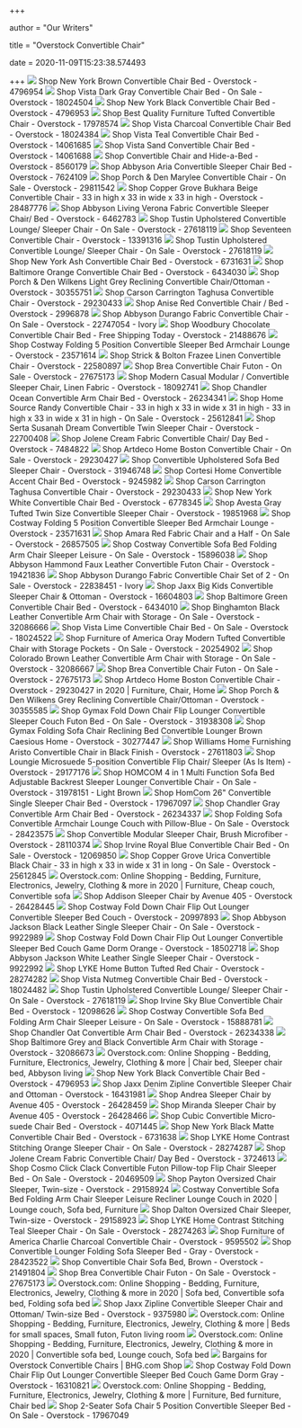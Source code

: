 +++
        
author = "Our Writers"
        
title = "Overstock Convertible Chair"
        
date = 2020-11-09T15:23:38.574493
        
+++
[ ![](https://ak1.ostkcdn.com/images/products/4796954/New-York-Brown-Convertible-Chair-Bed-c36f14b2-ebb1-44b2-bd0a-830dc6f34ecf_600.jpg?impolicy=medium)](https://ak1.ostkcdn.com/images/products/4796954/New-York-Brown-Convertible-Chair-Bed-c36f14b2-ebb1-44b2-bd0a-830dc6f34ecf_600.jpg?impolicy=medium) Shop New York Brown Convertible Chair Bed - Overstock - 4796954
[ ![](https://ak1.ostkcdn.com/images/products/18024504/Vista-Dark-Gray-Convertible-Chair-Bed-27283cfc-eaf7-4c23-85eb-a951d9d3dfa9_600.jpg?impolicy=medium)](https://ak1.ostkcdn.com/images/products/18024504/Vista-Dark-Gray-Convertible-Chair-Bed-27283cfc-eaf7-4c23-85eb-a951d9d3dfa9_600.jpg?impolicy=medium) Shop Vista Dark Gray Convertible Chair Bed - On Sale - Overstock - 18024504
[ ![](https://ak1.ostkcdn.com/images/products/4796953/New-York-Black-Convertible-Chair-Bed-1d12c78f-e7aa-41e7-8f0b-8d3fd5f6abb3_600.jpg?impolicy=medium)](https://ak1.ostkcdn.com/images/products/4796953/New-York-Black-Convertible-Chair-Bed-1d12c78f-e7aa-41e7-8f0b-8d3fd5f6abb3_600.jpg?impolicy=medium) Shop New York Black Convertible Chair Bed - Overstock - 4796953
[ ![](https://ak1.ostkcdn.com/images/products/17978574/Best-Quality-Furniture-Tufted-Convertible-Chair-5b6ef8c3-1629-4de0-81ae-cc2bd99099c1_600.jpg?impolicy=medium)](https://ak1.ostkcdn.com/images/products/17978574/Best-Quality-Furniture-Tufted-Convertible-Chair-5b6ef8c3-1629-4de0-81ae-cc2bd99099c1_600.jpg?impolicy=medium) Shop Best Quality Furniture Tufted Convertible Chair - Overstock - 17978574
[ ![](https://ak1.ostkcdn.com/images/products/18024384/Vista-Charcoal-Convertible-Chair-Bed-8b807508-2d66-42c6-89a7-30b99cc22f4e_600.jpg?impolicy=medium)](https://ak1.ostkcdn.com/images/products/18024384/Vista-Charcoal-Convertible-Chair-Bed-8b807508-2d66-42c6-89a7-30b99cc22f4e_600.jpg?impolicy=medium) Shop Vista Charcoal Convertible Chair Bed - Overstock - 18024384
[ ![](https://ak1.ostkcdn.com/images/products/14061685/Vista-Teal-Convertible-Chair-Bed-1a0af8a0-418b-48ab-b679-99a52470a41c_600.jpg?impolicy=medium)](https://ak1.ostkcdn.com/images/products/14061685/Vista-Teal-Convertible-Chair-Bed-1a0af8a0-418b-48ab-b679-99a52470a41c_600.jpg?impolicy=medium) Shop Vista Teal Convertible Chair Bed - Overstock - 14061685
[ ![](https://ak1.ostkcdn.com/images/products/14061688/Vista-Sand-Convertible-Chair-Bed-7fbbe6d3-5645-4727-8ff4-df8c26297b40_600.jpg?impolicy=medium)](https://ak1.ostkcdn.com/images/products/14061688/Vista-Sand-Convertible-Chair-Bed-7fbbe6d3-5645-4727-8ff4-df8c26297b40_600.jpg?impolicy=medium) Shop Vista Sand Convertible Chair Bed - Overstock - 14061688
[ ![](https://ak1.ostkcdn.com/images/products/8560179/39d912ed-732d-4566-8329-6b395cd281f9_600.jpg?impolicy=medium)](https://ak1.ostkcdn.com/images/products/8560179/39d912ed-732d-4566-8329-6b395cd281f9_600.jpg?impolicy=medium) Shop Convertible Chair and Hide-a-Bed - Overstock - 8560179
[ ![](https://ak1.ostkcdn.com/images/products/7624109/ABBYSON-LIVING-Aria-Convertible-Sleeper-Chair-Bed-3605afca-3845-40ca-9b4b-16e243134a0e_600.jpg?impolicy=medium)](https://ak1.ostkcdn.com/images/products/7624109/ABBYSON-LIVING-Aria-Convertible-Sleeper-Chair-Bed-3605afca-3845-40ca-9b4b-16e243134a0e_600.jpg?impolicy=medium) Shop Abbyson Aria Convertible Sleeper Chair Bed - Overstock - 7624109
[ ![](https://ak1.ostkcdn.com/images/products/is/images/direct/b0a52c5c0314052230671c0f79b1d1e8bbfd441b/Artdeco-Home-Santa-Convertible-Chair.jpg?impolicy=medium)](https://ak1.ostkcdn.com/images/products/is/images/direct/b0a52c5c0314052230671c0f79b1d1e8bbfd441b/Artdeco-Home-Santa-Convertible-Chair.jpg?impolicy=medium) Shop Porch & Den Marylee Convertible Chair - On Sale - Overstock - 29811542
[ ![](https://ak1.ostkcdn.com/images/products/is/images/direct/c29331a82960f9b5451ecb7b72175cd29ddef339/Home-Source-Abbie-Beige-Convertible-Chair.jpg?impolicy=medium)](https://ak1.ostkcdn.com/images/products/is/images/direct/c29331a82960f9b5451ecb7b72175cd29ddef339/Home-Source-Abbie-Beige-Convertible-Chair.jpg?impolicy=medium) Shop Copper Grove Bukhara Beige Convertible Chair - 33 in high x 33 in wide  x 33 in high - Overstock - 28487776
[ ![](https://ak1.ostkcdn.com/images/products/6462783/Abbyson-Living-Verona-Fabric-Convertible-Sleeper-Chair-Bed-7adc1cb6-5287-4095-adbd-43f0d7b8592a_600.jpg?impolicy=medium)](https://ak1.ostkcdn.com/images/products/6462783/Abbyson-Living-Verona-Fabric-Convertible-Sleeper-Chair-Bed-7adc1cb6-5287-4095-adbd-43f0d7b8592a_600.jpg?impolicy=medium) Shop Abbyson Living Verona Fabric Convertible Sleeper Chair/ Bed - Overstock  - 6462783
[ ![](https://ak1.ostkcdn.com/images/products/is/images/direct/7a9382947d46b06f5ab7d2b4510908ab294e6b01/Tustin-Convertible-Chair.jpg)](https://ak1.ostkcdn.com/images/products/is/images/direct/7a9382947d46b06f5ab7d2b4510908ab294e6b01/Tustin-Convertible-Chair.jpg) Shop Tustin Upholstered Convertible Lounge/ Sleeper Chair - On Sale -  Overstock - 27618119
[ ![](https://ak1.ostkcdn.com/images/products/13391316/Seventeen-Convertible-Chair-2ac50ac9-57f0-4335-bc9e-5af70bc7c96f_600.jpg?impolicy=medium)](https://ak1.ostkcdn.com/images/products/13391316/Seventeen-Convertible-Chair-2ac50ac9-57f0-4335-bc9e-5af70bc7c96f_600.jpg?impolicy=medium) Shop Seventeen Convertible Chair - Overstock - 13391316
[ ![](https://ak1.ostkcdn.com/images/products/is/images/direct/33c6146ed0c7a249d362102ea5cbf7c42bfbb4a0/Tustin-Convertible-Chair.jpg)](https://ak1.ostkcdn.com/images/products/is/images/direct/33c6146ed0c7a249d362102ea5cbf7c42bfbb4a0/Tustin-Convertible-Chair.jpg) Shop Tustin Upholstered Convertible Lounge/ Sleeper Chair - On Sale -  Overstock - 27618119
[ ![](https://ak1.ostkcdn.com/images/products/6731631/New-York-Ash-Convertible-Chair-Bed-bbbdf19e-eec9-47cf-8969-f2db62457be3_600.jpg?impolicy=medium)](https://ak1.ostkcdn.com/images/products/6731631/New-York-Ash-Convertible-Chair-Bed-bbbdf19e-eec9-47cf-8969-f2db62457be3_600.jpg?impolicy=medium) Shop New York Ash Convertible Chair Bed - Overstock - 6731631
[ ![](https://ak1.ostkcdn.com/images/products/6434030/Baltimore-Orange-Faux-Leather-Convertible-Chair-Bed-cf9a8cb0-8491-4a15-98c6-e27f9ac1899a_600.jpg?impolicy=medium)](https://ak1.ostkcdn.com/images/products/6434030/Baltimore-Orange-Faux-Leather-Convertible-Chair-Bed-cf9a8cb0-8491-4a15-98c6-e27f9ac1899a_600.jpg?impolicy=medium) Shop Baltimore Orange Convertible Chair Bed - Overstock - 6434030
[ ![](https://ak1.ostkcdn.com/images/products/30355751/Ainfox-Folding-Ottoman-Sofa-Chair-Reclining-Bed-Convertible-Lounger-73031372-ba32-4cea-aeed-03583094e383_600.jpg?impolicy=medium)](https://ak1.ostkcdn.com/images/products/30355751/Ainfox-Folding-Ottoman-Sofa-Chair-Reclining-Bed-Convertible-Lounger-73031372-ba32-4cea-aeed-03583094e383_600.jpg?impolicy=medium) Shop Porch & Den Wilkens Light Grey Reclining Convertible Chair/Ottoman -  Overstock - 30355751
[ ![](https://ak1.ostkcdn.com/images/products/29230433/Carson-Carrington-Taghusa-Convertible-Chair-23d6e20d-0e8f-47d4-a849-d21035bc27da_600.jpg?impolicy=medium)](https://ak1.ostkcdn.com/images/products/29230433/Carson-Carrington-Taghusa-Convertible-Chair-23d6e20d-0e8f-47d4-a849-d21035bc27da_600.jpg?impolicy=medium) Shop Carson Carrington Taghusa Convertible Chair - Overstock - 29230433
[ ![](https://ak1.ostkcdn.com/images/products/2996878/Anise-Red-Convertible-Chair-Bed-3904b614-d060-4485-a596-0f76437a16cb_600.jpg?impolicy=medium)](https://ak1.ostkcdn.com/images/products/2996878/Anise-Red-Convertible-Chair-Bed-3904b614-d060-4485-a596-0f76437a16cb_600.jpg?impolicy=medium) Shop Anise Red Convertible Chair / Bed - Overstock - 2996878
[ ![](https://ak1.ostkcdn.com/images/products/22747054/Abbyson-Durango-Fabric-Convertible-Chair-5c7cd625-0936-4211-852f-cc463e006cfc_600.jpg?impolicy=medium)](https://ak1.ostkcdn.com/images/products/22747054/Abbyson-Durango-Fabric-Convertible-Chair-5c7cd625-0936-4211-852f-cc463e006cfc_600.jpg?impolicy=medium) Shop Abbyson Durango Fabric Convertible Chair - On Sale - Overstock -  22747054 - Ivory
[ ![](https://ak1.ostkcdn.com/images/products/21488676/Woodbury-Chocolate-Convertible-Chair-Bed-5b5a6e02-3bc6-4839-b4f2-693535457e79_600.jpg?impolicy=medium)](https://ak1.ostkcdn.com/images/products/21488676/Woodbury-Chocolate-Convertible-Chair-Bed-5b5a6e02-3bc6-4839-b4f2-693535457e79_600.jpg?impolicy=medium) Shop Woodbury Chocolate Convertible Chair Bed - Free Shipping Today -  Overstock - 21488676
[ ![](https://ak1.ostkcdn.com/images/products/is/images/direct/91b106881c6ba99d5536d455eca8b9dfc23004f6/Costway-Folding-5-Position-Convertible-Sleeper-Bed-Armchair-Lounge-Couch-w--Pillow-Gray.jpg?impolicy=medium)](https://ak1.ostkcdn.com/images/products/is/images/direct/91b106881c6ba99d5536d455eca8b9dfc23004f6/Costway-Folding-5-Position-Convertible-Sleeper-Bed-Armchair-Lounge-Couch-w--Pillow-Gray.jpg?impolicy=medium) Shop Costway Folding 5 Position Convertible Sleeper Bed Armchair Lounge -  Overstock - 23571614
[ ![](https://ak1.ostkcdn.com/images/products/13291585/Strick-Bolton-Frazee-Linen-Convertible-Chair-9ed7c972-55f5-493c-82d5-25af73e5e8c6_600.jpg?impolicy=medium)](https://ak1.ostkcdn.com/images/products/13291585/Strick-Bolton-Frazee-Linen-Convertible-Chair-9ed7c972-55f5-493c-82d5-25af73e5e8c6_600.jpg?impolicy=medium) Shop Strick & Bolton Frazee Linen Convertible Chair - Overstock - 22580897
[ ![](https://ak1.ostkcdn.com/images/products/27675173/Brea-Convertible-Chair-Futon-649845a2-2aa6-41b5-b63b-b7debadfdb77.jpg)](https://ak1.ostkcdn.com/images/products/27675173/Brea-Convertible-Chair-Futon-649845a2-2aa6-41b5-b63b-b7debadfdb77.jpg) Shop Brea Convertible Chair Futon - On Sale - Overstock - 27675173
[ ![](https://ak1.ostkcdn.com/images/products/18092741/Modern-Casual-Modular-Convertible-Sleeper-Chair-in-Soft-Linen-Fabric-d72422b0-5d5e-441b-8611-1a3f63a6d2d6_600.jpg?impolicy=medium)](https://ak1.ostkcdn.com/images/products/18092741/Modern-Casual-Modular-Convertible-Sleeper-Chair-in-Soft-Linen-Fabric-d72422b0-5d5e-441b-8611-1a3f63a6d2d6_600.jpg?impolicy=medium) Shop Modern Casual Modular / Convertible Sleeper Chair, Linen Fabric -  Overstock - 18092741
[ ![](https://ak1.ostkcdn.com/images/products/26234341/Chandler-Ocean-Convertible-Arm-Chair-Bed-ba8a5cb0-2158-494c-8eb0-8ac59acb6378_600.jpg?impolicy=medium)](https://ak1.ostkcdn.com/images/products/26234341/Chandler-Ocean-Convertible-Arm-Chair-Bed-ba8a5cb0-2158-494c-8eb0-8ac59acb6378_600.jpg?impolicy=medium) Shop Chandler Ocean Convertible Arm Chair Bed - Overstock - 26234341
[ ![](https://ak1.ostkcdn.com/images/products/25612841/Home-Source-Randy-Convertible-Chair-33-in-high-x-33-in-wide-x-31-in-high-f0ef924e-c4c3-4093-a9b7-466e8054a3e0_600.jpg?impolicy=medium)](https://ak1.ostkcdn.com/images/products/25612841/Home-Source-Randy-Convertible-Chair-33-in-high-x-33-in-wide-x-31-in-high-f0ef924e-c4c3-4093-a9b7-466e8054a3e0_600.jpg?impolicy=medium) Shop Home Source Randy Convertible Chair - 33 in high x 33 in wide x 31 in  high - 33 in high x 33 in wide x 31 in high - On Sale - Overstock - 25612841
[ ![](https://ak1.ostkcdn.com/images/products/22700408/Serta-Susanah-Dream-Convertible-Twin-669563b5-0bcb-41a3-b924-07178a92ea9e_600.jpg?impolicy=medium)](https://ak1.ostkcdn.com/images/products/22700408/Serta-Susanah-Dream-Convertible-Twin-669563b5-0bcb-41a3-b924-07178a92ea9e_600.jpg?impolicy=medium) Shop Serta Susanah Dream Convertible Twin Sleeper Chair - Overstock -  22700408
[ ![](https://ak1.ostkcdn.com/images/products/7484822/Jolene-Cream-Fabric-Convertible-Chair-Day-Bed-7b3b2978-cf95-4687-a464-cbb7a04d60ae_600.jpg?impolicy=medium)](https://ak1.ostkcdn.com/images/products/7484822/Jolene-Cream-Fabric-Convertible-Chair-Day-Bed-7b3b2978-cf95-4687-a464-cbb7a04d60ae_600.jpg?impolicy=medium) Shop Jolene Cream Fabric Convertible Chair/ Day Bed - Overstock - 7484822
[ ![](https://ak1.ostkcdn.com/images/products/is/images/direct/c20cc8a8534277dae95506eb879ed5c6a52b4585/Artdeco-Home-Boston-Convertible-Chair.jpg?impolicy=medium)](https://ak1.ostkcdn.com/images/products/is/images/direct/c20cc8a8534277dae95506eb879ed5c6a52b4585/Artdeco-Home-Boston-Convertible-Chair.jpg?impolicy=medium) Shop Artdeco Home Boston Convertible Chair - On Sale - Overstock - 29230427
[ ![](https://ak1.ostkcdn.com/images/products/is/images/direct/4a533547caa4dd47bb5e673e2aaf462a554145c5/Convertible-Upholstered-Sofa-Bed-Sleeper-Chair.jpg?impolicy=medium)](https://ak1.ostkcdn.com/images/products/is/images/direct/4a533547caa4dd47bb5e673e2aaf462a554145c5/Convertible-Upholstered-Sofa-Bed-Sleeper-Chair.jpg?impolicy=medium) Shop Convertible Upholstered Sofa Bed Sleeper Chair - Overstock - 31946748
[ ![](https://ak1.ostkcdn.com/images/products/9245982/Cortesi-Home-Convertible-Accent-Chair-Bed-b8bc421a-d104-4bea-a785-e31bfc9b5fec_600.jpg?impolicy=medium)](https://ak1.ostkcdn.com/images/products/9245982/Cortesi-Home-Convertible-Accent-Chair-Bed-b8bc421a-d104-4bea-a785-e31bfc9b5fec_600.jpg?impolicy=medium) Shop Cortesi Home Convertible Accent Chair Bed - Overstock - 9245982
[ ![](https://ak1.ostkcdn.com/images/products/29230433/Carson-Carrington-Taghusa-Convertible-Chair-b4ef1907-c0ce-4ae3-b8c5-1e09d0c5b3ca_600.jpg?impolicy=medium)](https://ak1.ostkcdn.com/images/products/29230433/Carson-Carrington-Taghusa-Convertible-Chair-b4ef1907-c0ce-4ae3-b8c5-1e09d0c5b3ca_600.jpg?impolicy=medium) Shop Carson Carrington Taghusa Convertible Chair - Overstock - 29230433
[ ![](https://ak1.ostkcdn.com/images/products/6778345/New-York-White-Convertible-Chair-Bed-9bddfb5a-ba4f-4eed-956a-9edfda3ad4cf_600.jpg?impolicy=medium)](https://ak1.ostkcdn.com/images/products/6778345/New-York-White-Convertible-Chair-Bed-9bddfb5a-ba4f-4eed-956a-9edfda3ad4cf_600.jpg?impolicy=medium) Shop New York White Convertible Chair Bed - Overstock - 6778345
[ ![](https://ak1.ostkcdn.com/images/products/19851968/Avesta-Navy-Blue-Tufted-Twin-Size-Convertible-Sleeper-Chair-ea79bcd8-3b29-4efe-9890-5dc70967d353_600.jpg?impolicy=medium)](https://ak1.ostkcdn.com/images/products/19851968/Avesta-Navy-Blue-Tufted-Twin-Size-Convertible-Sleeper-Chair-ea79bcd8-3b29-4efe-9890-5dc70967d353_600.jpg?impolicy=medium) Shop Avesta Gray Tufted Twin Size Convertible Sleeper Chair - Overstock -  19851968
[ ![](https://ak1.ostkcdn.com/images/products/is/images/direct/69ed96872d00b0378da177bb1ac592d008695930/Costway-Folding-Sofa-Bed-Sleeper-Convertible-Armchair-Lounge-Couch-5.jpg?impolicy=medium)](https://ak1.ostkcdn.com/images/products/is/images/direct/69ed96872d00b0378da177bb1ac592d008695930/Costway-Folding-Sofa-Bed-Sleeper-Convertible-Armchair-Lounge-Couch-5.jpg?impolicy=medium) Shop Costway Folding 5 Position Convertible Sleeper Bed Armchair Lounge -  Overstock - 23571631
[ ![](https://ak1.ostkcdn.com/images/products/26857505/Amara-Red-Fabric-Chair-and-a-Half-a795c261-7d1a-494c-b72f-0cfb824981d3_600.jpg?impolicy=medium)](https://ak1.ostkcdn.com/images/products/26857505/Amara-Red-Fabric-Chair-and-a-Half-a795c261-7d1a-494c-b72f-0cfb824981d3_600.jpg?impolicy=medium) Shop Amara Red Fabric Chair and a Half - On Sale - Overstock - 26857505
[ ![](https://ak1.ostkcdn.com/images/products/is/images/direct/7fee9ce0f279179119dfd2801e33cdb78015f62a/Costway-Convertible-Sofa-Bed-Folding-Arm-Chair-Sleeper-Leisure-Recliner-Lounge-Couch.jpg?impolicy=medium)](https://ak1.ostkcdn.com/images/products/is/images/direct/7fee9ce0f279179119dfd2801e33cdb78015f62a/Costway-Convertible-Sofa-Bed-Folding-Arm-Chair-Sleeper-Leisure-Recliner-Lounge-Couch.jpg?impolicy=medium) Shop Costway Convertible Sofa Bed Folding Arm Chair Sleeper Leisure - On  Sale - Overstock - 15896038
[ ![](https://ak1.ostkcdn.com/images/products/19421836/Abbyson-Hammond-Faux-Leather-Convertible-Futon-Chair-f2f9b42b-6ac2-4618-8f80-121d74d35e52_600.jpg?impolicy=medium)](https://ak1.ostkcdn.com/images/products/19421836/Abbyson-Hammond-Faux-Leather-Convertible-Futon-Chair-f2f9b42b-6ac2-4618-8f80-121d74d35e52_600.jpg?impolicy=medium) Shop Abbyson Hammond Faux Leather Convertible Futon Chair - Overstock -  19421836
[ ![](https://ak1.ostkcdn.com/images/products/22838451/Abbyson-Durango-Fabric-Convertible-Chair-Set-of-2-d94a9769-a7c8-41ef-a06a-b4b1051061a2_600.jpg?impolicy=medium)](https://ak1.ostkcdn.com/images/products/22838451/Abbyson-Durango-Fabric-Convertible-Chair-Set-of-2-d94a9769-a7c8-41ef-a06a-b4b1051061a2_600.jpg?impolicy=medium) Shop Abbyson Durango Fabric Convertible Chair Set of 2 - On Sale - Overstock  - 22838451 - Ivory
[ ![](https://ak1.ostkcdn.com/images/products/16604803/Jaxx-Big-Kids-Convertible-Chair-Ottoman-d0ff8d37-c97c-49a3-8752-9dd07efe35b2_600.jpg?impolicy=medium)](https://ak1.ostkcdn.com/images/products/16604803/Jaxx-Big-Kids-Convertible-Chair-Ottoman-d0ff8d37-c97c-49a3-8752-9dd07efe35b2_600.jpg?impolicy=medium) Shop Jaxx Big Kids Convertible Sleeper Chair & Ottoman - Overstock -  16604803
[ ![](https://ak1.ostkcdn.com/images/products/6434010/Baltimore-Green-Convertible-Chair-Bed-fd808b08-fc0c-487f-846e-d8603be298f4_600.jpg?impolicy=medium)](https://ak1.ostkcdn.com/images/products/6434010/Baltimore-Green-Convertible-Chair-Bed-fd808b08-fc0c-487f-846e-d8603be298f4_600.jpg?impolicy=medium) Shop Baltimore Green Convertible Chair Bed - Overstock - 6434010
[ ![](https://ak1.ostkcdn.com/images/products/is/images/direct/e9eda5eea2d77c7791ef2fb43f9078e3c7b688a8/Binghamton-Black-Leather-Convertible-Arm-Chair-with-Storage.jpg?impolicy=medium)](https://ak1.ostkcdn.com/images/products/is/images/direct/e9eda5eea2d77c7791ef2fb43f9078e3c7b688a8/Binghamton-Black-Leather-Convertible-Arm-Chair-with-Storage.jpg?impolicy=medium) Shop Binghamton Black Leather Convertible Arm Chair with Storage - On Sale  - Overstock - 32086666
[ ![](https://ak1.ostkcdn.com/images/products/18024522/Vista-Lime-Convertible-Chair-Bed-ae4476ae-ef90-4ad9-9db1-01658551c0d7_600.jpg?impolicy=medium)](https://ak1.ostkcdn.com/images/products/18024522/Vista-Lime-Convertible-Chair-Bed-ae4476ae-ef90-4ad9-9db1-01658551c0d7_600.jpg?impolicy=medium) Shop Vista Lime Convertible Chair Bed - On Sale - Overstock - 18024522
[ ![](https://ak1.ostkcdn.com/images/products/20254902/Clay-Alder-Home-Antioch-Modern-Tufted-Convertible-Chair-with-Storage-Pockets-28fb6d9b-105c-4a8a-94bc-1b42a6ab171b_600.jpg?impolicy=medium)](https://ak1.ostkcdn.com/images/products/20254902/Clay-Alder-Home-Antioch-Modern-Tufted-Convertible-Chair-with-Storage-Pockets-28fb6d9b-105c-4a8a-94bc-1b42a6ab171b_600.jpg?impolicy=medium) Shop Furniture of America Oray Modern Tufted Convertible Chair with Storage  Pockets - On Sale - Overstock - 20254902
[ ![](https://ak1.ostkcdn.com/images/products/is/images/direct/7715d891ff9840134ae804a44b9b9ede410a48d4/Colorado-Brown-Leather-Convertible-Arm-Chair-with-Storage.jpg?impolicy=medium)](https://ak1.ostkcdn.com/images/products/is/images/direct/7715d891ff9840134ae804a44b9b9ede410a48d4/Colorado-Brown-Leather-Convertible-Arm-Chair-with-Storage.jpg?impolicy=medium) Shop Colorado Brown Leather Convertible Arm Chair with Storage - On Sale -  Overstock - 32086667
[ ![](https://ak1.ostkcdn.com/images/products/27675173/Brea-Convertible-Chair-Futon-507657cb-2444-456b-aa15-2846787e5cb4_600.jpg?impolicy=medium)](https://ak1.ostkcdn.com/images/products/27675173/Brea-Convertible-Chair-Futon-507657cb-2444-456b-aa15-2846787e5cb4_600.jpg?impolicy=medium) Shop Brea Convertible Chair Futon - On Sale - Overstock - 27675173
[ ![](https://i.pinimg.com/originals/1c/1e/be/1c1ebee605fedc09fda509135d09b97c.jpg)](https://i.pinimg.com/originals/1c/1e/be/1c1ebee605fedc09fda509135d09b97c.jpg) Shop Artdeco Home Boston Convertible Chair - Overstock - 29230427 in 2020 |  Furniture, Chair, Home
[ ![](https://ak1.ostkcdn.com/images/products/is/images/direct/eb678aba482c010a0efaa33a86c1d3f016ccd594/Porch-%26-Den-Wilkens-Grey-Reclining-Convertible-Chair-Ottoman.jpg?impolicy=medium)](https://ak1.ostkcdn.com/images/products/is/images/direct/eb678aba482c010a0efaa33a86c1d3f016ccd594/Porch-%26-Den-Wilkens-Grey-Reclining-Convertible-Chair-Ottoman.jpg?impolicy=medium) Shop Porch & Den Wilkens Grey Reclining Convertible Chair/Ottoman -  Overstock - 30355585
[ ![](https://ak1.ostkcdn.com/images/products/is/images/direct/7797c172caa6a2e46e504e32d51451d4593176ed/Gymax-Fold-Down-Chair-Flip-Lounger-Convertible-Sleeper-Couch-Futon-Bed.jpg?impolicy=medium)](https://ak1.ostkcdn.com/images/products/is/images/direct/7797c172caa6a2e46e504e32d51451d4593176ed/Gymax-Fold-Down-Chair-Flip-Lounger-Convertible-Sleeper-Couch-Futon-Bed.jpg?impolicy=medium) Shop Gymax Fold Down Chair Flip Lounger Convertible Sleeper Couch Futon Bed  - On Sale - Overstock - 31938308
[ ![](https://ak1.ostkcdn.com/images/products/is/images/direct/569f19fcfb3841ebf1b1dfc8371fb4f4a5805dec/Gymax-Folding-Sofa-Chair-Reclining-Bed-Convertible-Lounger-Brown-Caesious-Home.jpg?impolicy=medium)](https://ak1.ostkcdn.com/images/products/is/images/direct/569f19fcfb3841ebf1b1dfc8371fb4f4a5805dec/Gymax-Folding-Sofa-Chair-Reclining-Bed-Convertible-Lounger-Brown-Caesious-Home.jpg?impolicy=medium) Shop Gymax Folding Sofa Chair Reclining Bed Convertible Lounger Brown  Caesious Home - Overstock - 30277447
[ ![](https://ak1.ostkcdn.com/images/products/27611803/Williams-Home-Furnishing-Aristo-Convertible-Chair-in-Black-Finish-f332816c-92c8-46a5-861e-a20655e6d98c_600.jpg?impolicy=medium)](https://ak1.ostkcdn.com/images/products/27611803/Williams-Home-Furnishing-Aristo-Convertible-Chair-in-Black-Finish-f332816c-92c8-46a5-861e-a20655e6d98c_600.jpg?impolicy=medium) Shop Williams Home Furnishing Aristo Convertible Chair in Black Finish -  Overstock - 27611803
[ ![](https://ak1.ostkcdn.com/images/products/14819087/Loungie-Microsuede-5-position-Convertible-Flip-Chair-Sleeper-6dcd5679-fe72-4e9d-a6cf-074886f5c8f7.jpg)](https://ak1.ostkcdn.com/images/products/14819087/Loungie-Microsuede-5-position-Convertible-Flip-Chair-Sleeper-6dcd5679-fe72-4e9d-a6cf-074886f5c8f7.jpg) Shop Loungie Microsuede 5-position Convertible Flip Chair/ Sleeper (As Is  Item) - Overstock - 29177176
[ ![](https://ak1.ostkcdn.com/images/products/is/images/direct/6c1b4f8d8331246d61be3cd2be043d39b1bb35c7/HOMCOM-4-in-1-Multi-Function-Sofa-Bed-Adjustable-Backrest-Sleeper-Lounger-Convertible-Chair.jpg?impolicy=medium)](https://ak1.ostkcdn.com/images/products/is/images/direct/6c1b4f8d8331246d61be3cd2be043d39b1bb35c7/HOMCOM-4-in-1-Multi-Function-Sofa-Bed-Adjustable-Backrest-Sleeper-Lounger-Convertible-Chair.jpg?impolicy=medium) Shop HOMCOM 4 in 1 Multi Function Sofa Bed Adjustable Backrest Sleeper  Lounger Convertible Chair - On Sale - Overstock - 31978151 - Light Brown
[ ![](https://ak1.ostkcdn.com/images/products/17967097/HomCom-26-Convertible-Single-Sleeper-Chair-Bed-a0851d20-3a8f-45f8-85ad-9be455d699d5_600.jpg?impolicy=medium)](https://ak1.ostkcdn.com/images/products/17967097/HomCom-26-Convertible-Single-Sleeper-Chair-Bed-a0851d20-3a8f-45f8-85ad-9be455d699d5_600.jpg?impolicy=medium) Shop HomCom 26" Convertible Single Sleeper Chair Bed - Overstock - 17967097
[ ![](https://ak1.ostkcdn.com/images/products/26234337/Chandler-Gray-Convertible-Arm-Chair-Bed-dc4895af-d588-4dca-a95a-8b3f063533a7_600.jpg?impolicy=medium)](https://ak1.ostkcdn.com/images/products/26234337/Chandler-Gray-Convertible-Arm-Chair-Bed-dc4895af-d588-4dca-a95a-8b3f063533a7_600.jpg?impolicy=medium) Shop Chandler Gray Convertible Arm Chair Bed - Overstock - 26234337
[ ![](https://ak1.ostkcdn.com/images/products/is/images/direct/d1dc02b46f413ba802aa80bab1095a50a3d95a03/Folding-Sofa-Convertible-Armchair-Lounge-Couch-with-Pillow-Blue.jpg?impolicy=medium)](https://ak1.ostkcdn.com/images/products/is/images/direct/d1dc02b46f413ba802aa80bab1095a50a3d95a03/Folding-Sofa-Convertible-Armchair-Lounge-Couch-with-Pillow-Blue.jpg?impolicy=medium) Shop Folding Sofa Convertible Armchair Lounge Couch with Pillow-Blue - On  Sale - Overstock - 28423575
[ ![](https://ak1.ostkcdn.com/images/products/28110374/Convertible-Modular-Sleeper-Chair-Brush-Microfiber-07905e3b-993c-4c37-a9aa-23c9b0ec9f66_600.jpg?impolicy=medium)](https://ak1.ostkcdn.com/images/products/28110374/Convertible-Modular-Sleeper-Chair-Brush-Microfiber-07905e3b-993c-4c37-a9aa-23c9b0ec9f66_600.jpg?impolicy=medium) Shop Convertible Modular Sleeper Chair, Brush Microfiber - Overstock -  28110374
[ ![](https://ak1.ostkcdn.com/images/products/12069850/Irvine-Royal-Blue-Convertible-Chair-Bed-b5ea65f6-87d0-42ba-b229-56edcc92de28_600.jpg?impolicy=medium)](https://ak1.ostkcdn.com/images/products/12069850/Irvine-Royal-Blue-Convertible-Chair-Bed-b5ea65f6-87d0-42ba-b229-56edcc92de28_600.jpg?impolicy=medium) Shop Irvine Royal Blue Convertible Chair Bed - On Sale - Overstock -  12069850
[ ![](https://ak1.ostkcdn.com/images/products/25612845/Home-Source-Randy-Black-Convertible-Chair-33-in-high-x-33-in-wide-x-31-in-long-53c5e122-605d-4201-9c1b-50b5670996e7_600.jpg?impolicy=medium)](https://ak1.ostkcdn.com/images/products/25612845/Home-Source-Randy-Black-Convertible-Chair-33-in-high-x-33-in-wide-x-31-in-long-53c5e122-605d-4201-9c1b-50b5670996e7_600.jpg?impolicy=medium) Shop Copper Grove Urica Convertible Black Chair - 33 in high x 33 in wide x  31 in long - On Sale - Overstock - 25612845
[ ![](https://i.pinimg.com/736x/06/6d/db/066ddbbcac127aa76087f52e5d389ce2.jpg)](https://i.pinimg.com/736x/06/6d/db/066ddbbcac127aa76087f52e5d389ce2.jpg) Overstock.com: Online Shopping - Bedding, Furniture, Electronics, Jewelry,  Clothing & more in 2020 | Furniture, Cheap couch, Convertible sofa
[ ![](https://ak1.ostkcdn.com/images/products/is/images/direct/811d41f8d7ff73a89ec715feb7220b0225863d60/Addison-Sleeper-Chair.jpg?impolicy=medium)](https://ak1.ostkcdn.com/images/products/is/images/direct/811d41f8d7ff73a89ec715feb7220b0225863d60/Addison-Sleeper-Chair.jpg?impolicy=medium) Shop Addison Sleeper Chair by Avenue 405 - Overstock - 26428445
[ ![](https://ak1.ostkcdn.com/images/products/is/images/direct/ddd2d690eca9a33707d5cb3d858ce10dcab17c97/Costway-Fold-Down-Chair-Flip-Out-Lounger-Convertible-Sleeper-Bed-Couch-Game-Dorm-Green.jpg?impolicy=medium)](https://ak1.ostkcdn.com/images/products/is/images/direct/ddd2d690eca9a33707d5cb3d858ce10dcab17c97/Costway-Fold-Down-Chair-Flip-Out-Lounger-Convertible-Sleeper-Bed-Couch-Game-Dorm-Green.jpg?impolicy=medium) Shop Costway Fold Down Chair Flip Out Lounger Convertible Sleeper Bed Couch  - Overstock - 20997893
[ ![](https://ak1.ostkcdn.com/images/products/9922989/Abbyson-Jackson-Black-Leather-Single-Sleeper-Chair-00828ed2-58e3-45d8-99da-3cd75c2c592c_600.jpg?impolicy=medium)](https://ak1.ostkcdn.com/images/products/9922989/Abbyson-Jackson-Black-Leather-Single-Sleeper-Chair-00828ed2-58e3-45d8-99da-3cd75c2c592c_600.jpg?impolicy=medium) Shop Abbyson Jackson Black Leather Single Sleeper Chair - On Sale -  Overstock - 9922989
[ ![](https://ak1.ostkcdn.com/images/products/is/images/direct/21dbbc5574b364c5bb2b3a948b597be5cfe62954/Costway-Fold-Down-Chair-Flip-Out-Lounger-Convertible-Sleeper-Bed-Couch-Game-Dorm-Orange.jpg?impolicy=medium)](https://ak1.ostkcdn.com/images/products/is/images/direct/21dbbc5574b364c5bb2b3a948b597be5cfe62954/Costway-Fold-Down-Chair-Flip-Out-Lounger-Convertible-Sleeper-Bed-Couch-Game-Dorm-Orange.jpg?impolicy=medium) Shop Costway Fold Down Chair Flip Out Lounger Convertible Sleeper Bed Couch  Game Dorm Orange - Overstock - 18502718
[ ![](https://ak1.ostkcdn.com/images/products/9922992/Abbyson-Jackson-White-Leather-Single-Sleeper-Chair-c51e894b-a7de-4302-b5e8-61dd973a06fd_600.jpg?impolicy=medium)](https://ak1.ostkcdn.com/images/products/9922992/Abbyson-Jackson-White-Leather-Single-Sleeper-Chair-c51e894b-a7de-4302-b5e8-61dd973a06fd_600.jpg?impolicy=medium) Shop Abbyson Jackson White Leather Single Sleeper Chair - Overstock -  9922992
[ ![](https://ak1.ostkcdn.com/images/products/28274282/LYKE-Home-Button-Tufted-Red-Sleeper-Chair-dcf1e027-8e3b-40dd-97b8-1fd7b73daba5_600.jpg?impolicy=medium)](https://ak1.ostkcdn.com/images/products/28274282/LYKE-Home-Button-Tufted-Red-Sleeper-Chair-dcf1e027-8e3b-40dd-97b8-1fd7b73daba5_600.jpg?impolicy=medium) Shop LYKE Home Button Tufted Red Chair - Overstock - 28274282
[ ![](https://ak1.ostkcdn.com/images/products/18024482/Vista-Nutmeg-Convertible-Chair-Bed-e94cc1c2-5e98-47c0-a6d0-6fcc4240b17d_600.jpg?impolicy=medium)](https://ak1.ostkcdn.com/images/products/18024482/Vista-Nutmeg-Convertible-Chair-Bed-e94cc1c2-5e98-47c0-a6d0-6fcc4240b17d_600.jpg?impolicy=medium) Shop Vista Nutmeg Convertible Chair Bed - Overstock - 18024482
[ ![](https://ak1.ostkcdn.com/images/products/is/images/direct/82aa1a633629a92fe3abc24c88c91d297d302ecb/Tustin-Convertible-Chair.jpg)](https://ak1.ostkcdn.com/images/products/is/images/direct/82aa1a633629a92fe3abc24c88c91d297d302ecb/Tustin-Convertible-Chair.jpg) Shop Tustin Upholstered Convertible Lounge/ Sleeper Chair - On Sale -  Overstock - 27618119
[ ![](https://ak1.ostkcdn.com/images/products/12098626/Irvine-Sky-Blue-Convertible-Chair-Bed-865acfae-d502-45d9-b7ee-0d0104e908d1_600.jpg?impolicy=medium)](https://ak1.ostkcdn.com/images/products/12098626/Irvine-Sky-Blue-Convertible-Chair-Bed-865acfae-d502-45d9-b7ee-0d0104e908d1_600.jpg?impolicy=medium) Shop Irvine Sky Blue Convertible Chair Bed - Overstock - 12098626
[ ![](https://ak1.ostkcdn.com/images/products/is/images/direct/8599b38ea3f1cd719ec8e4472f2c626299345552/Costway-Convertible-Sofa-Bed-Folding-Arm-Chair-Sleeper-Leisure-Recliner-Lounge-Couch.jpg?impolicy=medium)](https://ak1.ostkcdn.com/images/products/is/images/direct/8599b38ea3f1cd719ec8e4472f2c626299345552/Costway-Convertible-Sofa-Bed-Folding-Arm-Chair-Sleeper-Leisure-Recliner-Lounge-Couch.jpg?impolicy=medium) Shop Costway Convertible Sofa Bed Folding Arm Chair Sleeper Leisure - On  Sale - Overstock - 15888781
[ ![](https://ak1.ostkcdn.com/images/products/26234338/Chandler-Oat-Convertible-Arm-Chair-Bed-a81a26f6-0706-4e32-bb41-04b95038a759_600.jpg?impolicy=medium)](https://ak1.ostkcdn.com/images/products/26234338/Chandler-Oat-Convertible-Arm-Chair-Bed-a81a26f6-0706-4e32-bb41-04b95038a759_600.jpg?impolicy=medium) Shop Chandler Oat Convertible Arm Chair Bed - Overstock - 26234338
[ ![](https://ak1.ostkcdn.com/images/products/is/images/direct/ac1fa600850a9b9a5a06ac23fb14e577e1630e3d/Baltimore-Grey-and-Black-Convertible-Arm-Chair-with-Storage.jpg?impolicy=medium)](https://ak1.ostkcdn.com/images/products/is/images/direct/ac1fa600850a9b9a5a06ac23fb14e577e1630e3d/Baltimore-Grey-and-Black-Convertible-Arm-Chair-with-Storage.jpg?impolicy=medium) Shop Baltimore Grey and Black Convertible Arm Chair with Storage - Overstock  - 32086673
[ ![](https://i.pinimg.com/originals/e7/50/48/e75048c02d265f5153b68bee46ef3b4f.jpg)](https://i.pinimg.com/originals/e7/50/48/e75048c02d265f5153b68bee46ef3b4f.jpg) Overstock.com: Online Shopping - Bedding, Furniture, Electronics, Jewelry,  Clothing & more | Chair bed, Sleeper chair bed, Abbyson living
[ ![](https://ak1.ostkcdn.com/images/products/4796953/New-York-Black-Convertible-Chair-Bed-8c444c22-d041-43ca-9726-f0d7eae2f8d1_600.jpg?impolicy=medium)](https://ak1.ostkcdn.com/images/products/4796953/New-York-Black-Convertible-Chair-Bed-8c444c22-d041-43ca-9726-f0d7eae2f8d1_600.jpg?impolicy=medium) Shop New York Black Convertible Chair Bed - Overstock - 4796953
[ ![](https://ak1.ostkcdn.com/images/products/16431981/Jaxx-Denim-Zipline-Convertible-Sleeper-Chair-and-Ottoman-3aa47f0b-fd96-417c-8919-15c8d2e4a354_600.jpg?impolicy=medium)](https://ak1.ostkcdn.com/images/products/16431981/Jaxx-Denim-Zipline-Convertible-Sleeper-Chair-and-Ottoman-3aa47f0b-fd96-417c-8919-15c8d2e4a354_600.jpg?impolicy=medium) Shop Jaxx Denim Zipline Convertible Sleeper Chair and Ottoman - Overstock -  16431981
[ ![](https://ak1.ostkcdn.com/images/products/26428459/Andrea-Sleeper-Chair-504598a6-603b-42ca-bd2e-ead5a71493ef_600.jpg?impolicy=medium)](https://ak1.ostkcdn.com/images/products/26428459/Andrea-Sleeper-Chair-504598a6-603b-42ca-bd2e-ead5a71493ef_600.jpg?impolicy=medium) Shop Andrea Sleeper Chair by Avenue 405 - Overstock - 26428459
[ ![](https://ak1.ostkcdn.com/images/products/26428466/Miranda-Sleeper-Chair-aa113703-585a-4673-a84a-b65a78897c36_600.jpg?impolicy=medium)](https://ak1.ostkcdn.com/images/products/26428466/Miranda-Sleeper-Chair-aa113703-585a-4673-a84a-b65a78897c36_600.jpg?impolicy=medium) Shop Miranda Sleeper Chair by Avenue 405 - Overstock - 26428466
[ ![](https://ak1.ostkcdn.com/images/products/P12087416.jpg?impolicy=medium)](https://ak1.ostkcdn.com/images/products/P12087416.jpg?impolicy=medium) Shop Cubic Convertible Micro-suede Chair Bed - Overstock - 4071445
[ ![](https://ak1.ostkcdn.com/images/products/6731638/New-York-Black-Matte-Convertible-Chair-Bed-81b2e1dd-cc51-4a69-83c2-8eb7478ff9f2_600.jpg?impolicy=medium)](https://ak1.ostkcdn.com/images/products/6731638/New-York-Black-Matte-Convertible-Chair-Bed-81b2e1dd-cc51-4a69-83c2-8eb7478ff9f2_600.jpg?impolicy=medium) Shop New York Black Matte Convertible Chair Bed - Overstock - 6731638
[ ![](https://ak1.ostkcdn.com/images/products/28274287/LYKE-Home-Contrast-Stitching-Orange-Sleeper-Chair-7c6c9bbc-f1f6-41b3-8fdf-2e0fedc126ce_600.jpg?impolicy=medium)](https://ak1.ostkcdn.com/images/products/28274287/LYKE-Home-Contrast-Stitching-Orange-Sleeper-Chair-7c6c9bbc-f1f6-41b3-8fdf-2e0fedc126ce_600.jpg?impolicy=medium) Shop LYKE Home Contrast Stitching Orange Sleeper Chair - On Sale - Overstock  - 28274287
[ ![](https://ak1.ostkcdn.com/images/products/P11776261b.jpg?impolicy=medium)](https://ak1.ostkcdn.com/images/products/P11776261b.jpg?impolicy=medium) Shop Jolene Cream Fabric Convertible Chair/ Day Bed - Overstock - 3724613
[ ![](https://ak1.ostkcdn.com/images/products/20469509/Cosmo-Click-Clack-Convertible-Futon-Flip-Chair-Sleeper-Bed-60b83613-023c-465a-a4b6-695a9d740bfe_600.jpg?impolicy=medium)](https://ak1.ostkcdn.com/images/products/20469509/Cosmo-Click-Clack-Convertible-Futon-Flip-Chair-Sleeper-Bed-60b83613-023c-465a-a4b6-695a9d740bfe_600.jpg?impolicy=medium) Shop Cosmo Click Clack Convertible Futon Pillow-top Flip Chair Sleeper Bed  - On Sale - Overstock - 20469509
[ ![](https://ak1.ostkcdn.com/images/products/29158924/Payton-Oversized-Chair-Sleeper-Twin-size-0a6e33be-346f-4020-b5e4-29307eea14bc_600.jpg?impolicy=medium)](https://ak1.ostkcdn.com/images/products/29158924/Payton-Oversized-Chair-Sleeper-Twin-size-0a6e33be-346f-4020-b5e4-29307eea14bc_600.jpg?impolicy=medium) Shop Payton Oversized Chair Sleeper, Twin-size - Overstock - 29158924
[ ![](https://i.pinimg.com/736x/a4/be/f8/a4bef83362af27ed14b7b2f9b1072edc.jpg)](https://i.pinimg.com/736x/a4/be/f8/a4bef83362af27ed14b7b2f9b1072edc.jpg) Costway Convertible Sofa Bed Folding Arm Chair Sleeper Leisure Recliner  Lounge Couch in 2020 | Lounge couch, Sofa bed, Furniture
[ ![](https://ak1.ostkcdn.com/images/products/29158923/Dalton-Oversized-Chair-Sleeper-Twin-size-52a45723-2af2-4d12-9bcd-1aa2fafc5c76_600.jpg?impolicy=medium)](https://ak1.ostkcdn.com/images/products/29158923/Dalton-Oversized-Chair-Sleeper-Twin-size-52a45723-2af2-4d12-9bcd-1aa2fafc5c76_600.jpg?impolicy=medium) Shop Dalton Oversized Chair Sleeper, Twin-size - Overstock - 29158923
[ ![](https://ak1.ostkcdn.com/images/products/28274263/LYKE-Home-Contrast-Stitching-Teal-Sleeper-Chair-b5411aaa-42a8-4c9e-9236-94075bbe9e61_600.jpg?impolicy=medium)](https://ak1.ostkcdn.com/images/products/28274263/LYKE-Home-Contrast-Stitching-Teal-Sleeper-Chair-b5411aaa-42a8-4c9e-9236-94075bbe9e61_600.jpg?impolicy=medium) Shop LYKE Home Contrast Stitching Teal Sleeper Chair - On Sale - Overstock  - 28274263
[ ![](https://ak1.ostkcdn.com/images/products/9595502/Furniture-of-America-Charlie-Charcoal-Convertible-Chair-1158f9e4-099c-43db-8508-4e2fa4881ef1_600.jpg?impolicy=medium)](https://ak1.ostkcdn.com/images/products/9595502/Furniture-of-America-Charlie-Charcoal-Convertible-Chair-1158f9e4-099c-43db-8508-4e2fa4881ef1_600.jpg?impolicy=medium) Shop Furniture of America Charlie Charcoal Convertible Chair - Overstock -  9595502
[ ![](https://ak1.ostkcdn.com/images/products/is/images/direct/666226a749f56f1921b86f520765e39201982b3c/Convertible-Lounger-Folding-Sofa-Sleeper-Bed-Gray.jpg?impolicy=medium)](https://ak1.ostkcdn.com/images/products/is/images/direct/666226a749f56f1921b86f520765e39201982b3c/Convertible-Lounger-Folding-Sofa-Sleeper-Bed-Gray.jpg?impolicy=medium) Shop Convertible Lounger Folding Sofa Sleeper Bed - Gray - Overstock -  28423522
[ ![](https://ak1.ostkcdn.com/images/products/21491804/Convertible-Chair-Sofa-Bed-Brown-f4ae0c18-8d2d-45ee-b6d8-2842d50ba619_600.jpg?impolicy=medium)](https://ak1.ostkcdn.com/images/products/21491804/Convertible-Chair-Sofa-Bed-Brown-f4ae0c18-8d2d-45ee-b6d8-2842d50ba619_600.jpg?impolicy=medium) Shop Convertible Chair Sofa Bed, Brown - Overstock - 21491804
[ ![](https://ak1.ostkcdn.com/images/products/27675173/Brea-Convertible-Chair-Futon-b585eafd-7a1e-4acb-a0fd-9159e3dd834e_600.jpg?impolicy=medium)](https://ak1.ostkcdn.com/images/products/27675173/Brea-Convertible-Chair-Futon-b585eafd-7a1e-4acb-a0fd-9159e3dd834e_600.jpg?impolicy=medium) Shop Brea Convertible Chair Futon - On Sale - Overstock - 27675173
[ ![](https://i.pinimg.com/736x/5d/91/c2/5d91c20af01ac42032c0abc0d64834d3.jpg)](https://i.pinimg.com/736x/5d/91/c2/5d91c20af01ac42032c0abc0d64834d3.jpg) Overstock.com: Online Shopping - Bedding, Furniture, Electronics, Jewelry,  Clothing & more in 2020 | Sofa bed, Convertible sofa bed, Folding sofa bed
[ ![](https://ak1.ostkcdn.com/images/products/9375980/Jaxx-Zipline-Convertible-Sleeper-Chair-and-Ottoman-Twin-size-Bed-bbc8b958-913b-4964-bafb-bfa951f69356_600.jpg?impolicy=medium)](https://ak1.ostkcdn.com/images/products/9375980/Jaxx-Zipline-Convertible-Sleeper-Chair-and-Ottoman-Twin-size-Bed-bbc8b958-913b-4964-bafb-bfa951f69356_600.jpg?impolicy=medium) Shop Jaxx Zipline Convertible Sleeper Chair and Ottoman/ Twin-size Bed -  Overstock - 9375980
[ ![](https://i.pinimg.com/originals/89/8e/5f/898e5f787626d0ad9047ae8d33f36160.jpg)](https://i.pinimg.com/originals/89/8e/5f/898e5f787626d0ad9047ae8d33f36160.jpg) Overstock.com: Online Shopping - Bedding, Furniture, Electronics, Jewelry,  Clothing & more | Beds for small spaces, Small futon, Futon living room
[ ![](https://i.pinimg.com/736x/c0/7a/05/c07a05d21181b1c8f25650640e95425c.jpg)](https://i.pinimg.com/736x/c0/7a/05/c07a05d21181b1c8f25650640e95425c.jpg) Overstock.com: Online Shopping - Bedding, Furniture, Electronics, Jewelry,  Clothing & more in 2020 | Convertible sofa bed, Lounge couch, Sofa bed
[ ![](https://images.prod.meredith.com/product/a05616a7e3e3e2357b94bd2e603f94b3/1576932493310/m/convertible-modular-sleeper-chair-brush-microfiber-red)](https://images.prod.meredith.com/product/a05616a7e3e3e2357b94bd2e603f94b3/1576932493310/m/convertible-modular-sleeper-chair-brush-microfiber-red) Bargains for Overstock Convertible Chairs | BHG.com Shop
[ ![](https://ak1.ostkcdn.com/images/products/is/images/direct/a405139d36f7c1e4679ed6fc2376942f2c81abf2/Costway-Fold-Down-Chair-Flip-Out-Lounger-Convertible-Sleeper-Bed-Couch-Game-Dorm-Gray.jpg?impolicy=medium)](https://ak1.ostkcdn.com/images/products/is/images/direct/a405139d36f7c1e4679ed6fc2376942f2c81abf2/Costway-Fold-Down-Chair-Flip-Out-Lounger-Convertible-Sleeper-Bed-Couch-Game-Dorm-Gray.jpg?impolicy=medium) Shop Costway Fold Down Chair Flip Out Lounger Convertible Sleeper Bed Couch  Game Dorm Gray - Overstock - 16310821
[ ![](https://i.pinimg.com/originals/44/df/9a/44df9aca805ed01b59bb0f7a3ace0029.png)](https://i.pinimg.com/originals/44/df/9a/44df9aca805ed01b59bb0f7a3ace0029.png) Overstock.com: Online Shopping - Bedding, Furniture, Electronics, Jewelry,  Clothing & more | Furniture, Bed furniture, Chair bed
[ ![](https://ak1.ostkcdn.com/images/products/17967049/2-Seater-Sofa-Chair-5-Position-Convertible-Sleeper-Bed-58f6f30b-e36c-4daf-b5e4-fc3b3d98471e_600.jpg?impolicy=medium)](https://ak1.ostkcdn.com/images/products/17967049/2-Seater-Sofa-Chair-5-Position-Convertible-Sleeper-Bed-58f6f30b-e36c-4daf-b5e4-fc3b3d98471e_600.jpg?impolicy=medium) Shop 2-Seater Sofa Chair 5 Position Convertible Sleeper Bed - On Sale -  Overstock - 17967049
